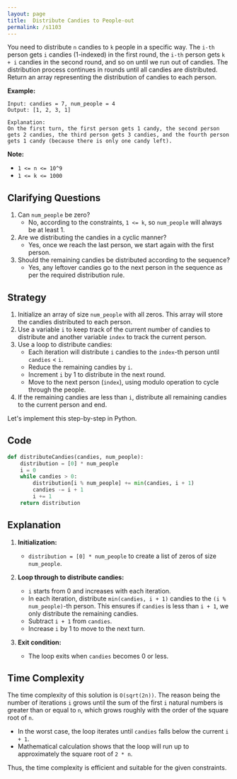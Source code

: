 ```yaml
---
layout: page
title:  Distribute Candies to People-out
permalink: /s1103
---
```


You need to distribute `n` candies to `k` people in a specific way. The `i-th` person gets `i` candies (1-indexed) in the first round, the `i-th` person gets `k + i` candies in the second round, and so on until we run out of candies. The distribution process continues in rounds until all candies are distributed. Return an array representing the distribution of candies to each person.

**Example:**

```
Input: candies = 7, num_people = 4
Output: [1, 2, 3, 1]

Explanation:
On the first turn, the first person gets 1 candy, the second person gets 2 candies, the third person gets 3 candies, and the fourth person gets 1 candy (because there is only one candy left).
```

**Note:**

- `1 <= n <= 10^9`
- `1 <= k <= 1000`

## Clarifying Questions

1. Can `num_people` be zero?
    - No, according to the constraints, `1 <= k`, so `num_people` will always be at least 1.
2. Are we distributing the candies in a cyclic manner?
    - Yes, once we reach the last person, we start again with the first person.
3. Should the remaining candies be distributed according to the sequence?
    - Yes, any leftover candies go to the next person in the sequence as per the required distribution rule.

## Strategy

1. Initialize an array of size `num_people` with all zeros. This array will store the candies distributed to each person.
2. Use a variable `i` to keep track of the current number of candies to distribute and another variable `index` to track the current person.
3. Use a loop to distribute candies:
   - Each iteration will distribute `i` candies to the `index`-th person until `candies` < `i`.
   - Reduce the remaining candies by `i`.
   - Increment `i` by 1 to distribute in the next round.
   - Move to the next person (`index`), using modulo operation to cycle through the people.
4. If the remaining candies are less than `i`, distribute all remaining candies to the current person and end.

Let's implement this step-by-step in Python.

## Code

```python
def distributeCandies(candies, num_people):
    distribution = [0] * num_people
    i = 0
    while candies > 0:
        distribution[i % num_people] += min(candies, i + 1)
        candies -= i + 1
        i += 1
    return distribution
```

## Explanation

1. **Initialization:**
   - `distribution = [0] * num_people` to create a list of zeros of size `num_people`.

2. **Loop through to distribute candies:**
   - `i` starts from 0 and increases with each iteration.
   - In each iteration, distribute `min(candies, i + 1)` candies to the `(i % num_people)`-th person. This ensures if `candies` is less than `i + 1`, we only distribute the remaining candies.
   - Subtract `i + 1` from `candies`.
   - Increase `i` by 1 to move to the next turn.

3. **Exit condition:**
   - The loop exits when `candies` becomes 0 or less.

## Time Complexity

The time complexity of this solution is `O(sqrt(2n))`. The reason being the number of iterations `i` grows until the sum of the first `i` natural numbers is greater than or equal to `n`, which grows roughly with the order of the square root of `n`.

- In the worst case, the loop iterates until `candies` falls below the current `i + 1`.
- Mathematical calculation shows that the loop will run up to approximately the square root of `2 * n`.

Thus, the time complexity is efficient and suitable for the given constraints.